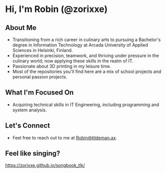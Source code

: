 # Hi, I'm Robin (@zorixxe)

## About Me
- Transitioning from a rich career in culinary arts to pursuing a Bachelor's degree in Information Technology at Arcada University of Applied Sciences in Helsinki, Finland.
- Experienced in precision, teamwork, and thriving under pressure in the culinary world; now applying these skills in the realm of IT.
- Passionate about 3D printing in my leisure time.
- Most of the repositories you'll find here are a mix of school projects and personal passion projects.

## What I'm Focused On
- Acquiring technical skills in IT Engineering, including programming and system analysis.

## Let's Connect
- Feel free to reach out to me at [Robin@tildeman.ax](mailto:Robin@tildeman.ax).

## Feel like singing?
https://zorixxe.github.io/songbook_tlk/

